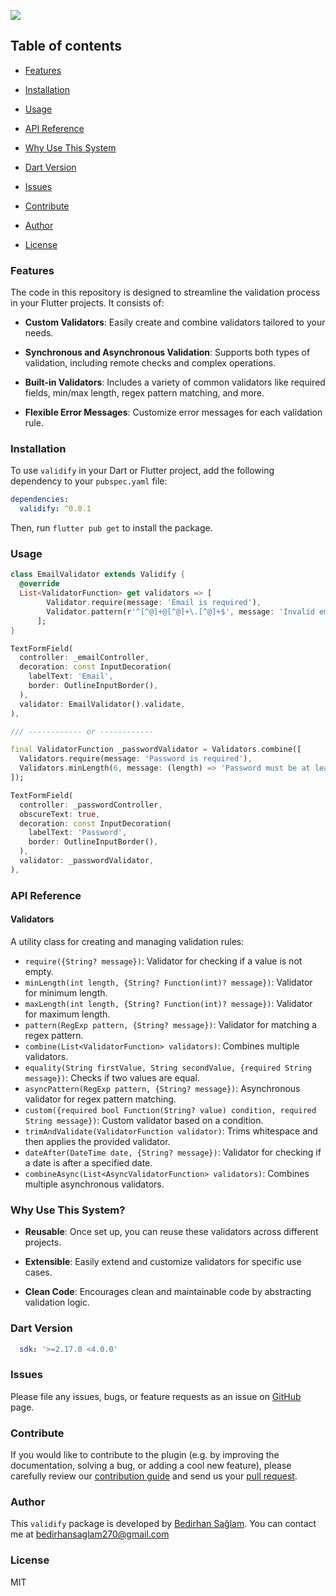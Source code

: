 <p float="center">
  <img src="https://github.com/user-attachments/assets/4042c25d-4c92-4370-afd3-69bd035b3887" />
</p>

## Table of contents

- [Features](#features)

- [Installation](#installation)

- [Usage](#usage)

- [API Reference](#api-reference)

- [Why Use This System](#why-use-this-system)

- [Dart Version](#dart-version)

- [Issues](#issues)

- [Contribute](#contribute)

- [Author](#author)

- [License](#license)

### Features

The code in this repository is designed to streamline the validation process in your Flutter projects. It consists of:

- **Custom Validators**: Easily create and combine validators tailored to your needs.

- **Synchronous and Asynchronous Validation**: Supports both types of validation, including remote checks and complex operations.

- **Built-in Validators**: Includes a variety of common validators like required fields, min/max length, regex pattern matching, and more.

- **Flexible Error Messages**: Customize error messages for each validation rule.

### Installation

To use `validify` in your Dart or Flutter project, add the following dependency to your `pubspec.yaml` file:

```yaml
dependencies:
  validify: ^0.0.1
```

Then, run `flutter pub get` to install the package.

### Usage

```dart
class EmailValidator extends Validify {
  @override
  List<ValidatorFunction> get validators => [
        Validator.require(message: 'Email is required'),
        Validator.pattern(r'^[^@]+@[^@]+\.[^@]+$', message: 'Invalid email format'),
      ];
}

TextFormField(
  controller: _emailController,
  decoration: const InputDecoration(
    labelText: 'Email',
    border: OutlineInputBorder(),
  ),
  validator: EmailValidator().validate,
),

/// ------------ or ------------

final ValidatorFunction _passwordValidator = Validators.combine([
  Validators.require(message: 'Password is required'),
  Validators.minLength(6, message: (length) => 'Password must be at least $length characters long'),
]);

TextFormField(
  controller: _passwordController,
  obscureText: true,
  decoration: const InputDecoration(
    labelText: 'Password',
    border: OutlineInputBorder(),
  ),
  validator: _passwordValidator,
),
```

### API Reference

#### Validators
A utility class for creating and managing validation rules:

- `require({String? message})`: Validator for checking if a value is not empty.
- `minLength(int length, {String? Function(int)? message})`: Validator for minimum length.
- `maxLength(int length, {String? Function(int)? message})`: Validator for maximum length.
- `pattern(RegExp pattern, {String? message})`: Validator for matching a regex pattern.
- `combine(List<ValidatorFunction> validators)`: Combines multiple validators.
- `equality(String firstValue, String secondValue, {required String message})`: Checks if two values are equal.
- `asyncPattern(RegExp pattern, {String? message})`: Asynchronous validator for regex pattern matching.
- `custom({required bool Function(String? value) condition, required String message})`: Custom validator based on a condition.
- `trimAndValidate(ValidatorFunction validator)`: Trims whitespace and then applies the provided validator.
- `dateAfter(DateTime date, {String? message})`: Validator for checking if a date is after a specified date.
- `combineAsync(List<AsyncValidatorFunction> validators)`: Combines multiple asynchronous validators.

### Why Use This System?

- **Reusable**: Once set up, you can reuse these validators across different projects.

- **Extensible**: Easily extend and customize validators for specific use cases.

- **Clean Code**: Encourages clean and maintainable code by abstracting validation logic.

### Dart Version

```yaml
  sdk: '>=2.17.0 <4.0.0'
```

### Issues

Please file any issues, bugs, or feature requests as an issue on [GitHub](https://github.com/bedirhanssaglam/validify/issues) page.

### Contribute

If you would like to contribute to the plugin (e.g. by improving the documentation, solving a bug, or adding a cool new feature), please carefully review our [contribution guide](./CONTRIBUTING.md) and send us your [pull request](https://github.com/bedirhanssaglam/validify/pulls).

### Author

This `validify` package is developed by [Bedirhan Sağlam](https://github.com/bedirhanssaglam). You can contact me at <bedirhansaglam270@gmail.com>

### License

MIT
